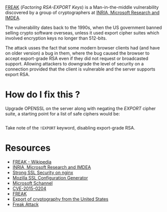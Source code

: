 [FREAK](https://en.wikipedia.org/wiki/Freak) (*Factoring RSA-EXPORT Keys*) is a Man-in-the-middle vulnerability discovered by a group of cryptographers  at [INRIA, Microsoft Research and IMDEA](https://www.smacktls.com/). 

The vulnerability dates back to the 1990s, when the US government banned selling crypto software overseas, unless it used export cipher suites which involved encryption keys no longer than 512-bits.

The attack usses the fact that some modern browser clients had (and have on older version) a bug in them, where the bug caused the browser to accept export-grade RSA even if they did not request or broadcasted support. Allowing attackers to downgrade the level of security on a connection provided that the client is vulnerable and the server supports export RSA.

# How do I fix this ?

Upgrade OPENSSL on the server along with negating the *EXPORT* cipher suite, a starting point for a list of safe ciphers would be:

```EECDH+AESGCM:EDH+AESGCM:ECDHE-RSA-AES128-GCM-SHA256:AES256+EECDH:DHE-RSA-AES128-GCM-SHA256:AES256+EDH:ECDHE-RSA-AES256-GCM-SHA384:DHE-RSA-AES256-GCM-SHA384:ECDHE-RSA-AES256-SHA384:ECDHE-RSA-AES128-SHA256:ECDHE-RSA-AES256-SHA:ECDHE-RSA-AES128-SHA:DHE-RSA-AES256-SHA256:DHE-RSA-AES128-SHA256:DHE-RSA-AES256-SHA:DHE-RSA-AES128-SHA:ECDHE-RSA-DES-CBC3-SHA:EDH-RSA-DES-CBC3-SHA:AES256-GCM-SHA384:AES128-GCM-SHA256:AES256-SHA256:AES128-SHA256:AES256-SHA:AES128-SHA:DES-CBC3-SHA:HIGH:!aNULL:!eNULL:!EXPORT:!DES:!MD5:!PSK:!RC4
```

Take note of the `!EXPORT` keyword, disabling export-grade RSA.

# Resources

* [FREAK - Wikipedia](https://en.wikipedia.org/wiki/Freak)
* [INRIA, Microsoft Research and IMDEA](https://www.smacktls.com/)
* [Strong SSL Security on nginx](https://raymii.org/s/tutorials/Strong_SSL_Security_On_nginx.html#Factoring_RSA-EXPORT_Keys_(FREAK))
* [Mozilla SSL Configuration Generator](https://mozilla.github.io/server-side-tls/ssl-config-generator)
* [Microsoft Schannel](https://technet.microsoft.com/en-us/library/security/3046015)
* [CVE-2015-0204](https://cve.mitre.org/cgi-bin/cvename.cgi?name=CVE-2015-0204)
* [FREAK](https://en.wikipedia.org/wiki/FREAK)
* [Export of cryptography from the United States](https://en.wikipedia.org/wiki/Export_of_cryptography_from_the_United_States)
* [Freak Attack](https://freakattack.com)
